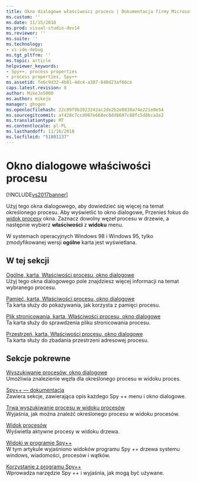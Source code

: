 ```yaml
---
title: Okno dialogowe właściwości procesu | Dokumentacja firmy Microsoft
ms.custom: ''
ms.date: 11/15/2016
ms.prod: visual-studio-dev14
ms.reviewer: ''
ms.suite: ''
ms.technology:
- vs-ide-debug
ms.tgt_pltfrm: ''
ms.topic: article
helpviewer_keywords:
- Spy++. process properties
- process properties, Spy++
ms.assetid: fe6c9d32-4b81-4dc4-a307-848d23af66ce
caps.latest.revision: 8
author: MikeJo5000
ms.author: mikejo
manager: ghogen
ms.openlocfilehash: 22c09f9b1023242ac2de2b2e8838a74e221e0e54
ms.sourcegitcommit: af428c7ccd007e668ec0dd8697c88fc5d8bca1e2
ms.translationtype: MT
ms.contentlocale: pl-PL
ms.lasthandoff: 11/16/2018
ms.locfileid: "51801137"
---
```

# <a name="process-properties-dialog-box"></a>Okno dialogowe właściwości procesu
[!INCLUDE[vs2017banner](../includes/vs2017banner.md)]

Użyj tego okna dialogowego, aby dowiedzieć się więcej na temat określonego procesu. Aby wyświetlić to okno dialogowe, Przenieś fokus do [widok procesy](../debugger/processes-view.md) okna. Zaznacz dowolny węzeł procesu w drzewie, a następnie wybierz **właściwości** z **widoku** menu.  
  
 W systemach operacyjnych Windows 98 i Windows 95, tylko zmodyfikowanej wersji **ogólne** karta jest wyświetlana.  
  
## <a name="in-this-section"></a>W tej sekcji  
 [Ogólne, karta, Właściwości procesu, okno dialogowe](../debugger/general-tab-thread-properties-dialog-box.md)  
 Użyj tego okna dialogowego pole znajdziesz więcej informacji na temat wybranego procesu.  
  
 [Pamięć, karta, Właściwości procesu, okno dialogowe](../debugger/memory-tab-process-properties-dialog-box.md)  
 Ta karta służy do pokazywania, jak korzysta z pamięci procesu.  
  
 [Plik stronicowania, karta, Właściwości procesu, okno dialogowe](../debugger/page-file-tab-process-properties-dialog-box.md)  
 Ta karta służy do sprawdzenia pliku stronicowania procesu.  
  
 [Przestrzeń, karta, Właściwości procesu, okno dialogowe](../debugger/space-tab-process-properties-dialog-box.md)  
 Ta karta służy do zbadania przestrzeni adresowej procesu.  
  
## <a name="related-sections"></a>Sekcje pokrewne  
 [Wyszukiwanie procesów, okno dialogowe](../debugger/process-search-dialog-box.md)  
 Umożliwia znalezienie węzła dla określonego procesu w widoku proces.  
  
 [Spy++ — dokumentacja](../debugger/spy-increment-reference.md)  
 Zawiera sekcje, zawierająca opis każdego Spy ++ menu i okno dialogowe.  
  
 [Trwa wyszukiwanie procesu w widoku procesów](../debugger/how-to-search-for-a-process-in-processes-view.md)  
 Wyjaśnia, jak można znaleźć określonego procesu w widoku procesów.  
  
 [Widok procesów](../debugger/processes-view.md)  
 Wyświetla aktywne procesy w widoku drzewa.  
  
 [Widoki w programie Spy++](../debugger/spy-increment-views.md)  
 W tym artykule wyjaśniono widoków programu Spy ++ drzewa systemu windows, wiadomości, procesów i wątków.  
  
 [Korzystanie z programu Spy++](../debugger/using-spy-increment.md)  
 Wprowadza narzędzie Spy ++ i wyjaśnia, jak mogą być używane.



